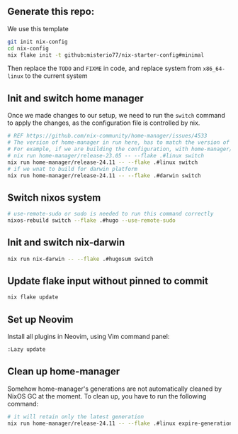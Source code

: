 ## Generate this repo:

We use this template

```sh
git init nix-config
cd nix-config
nix flake init -t github:misterio77/nix-starter-config#minimal
```

Then replace the `TODO` and `FIXME` in code, and replace system from `x86_64-linux` to the current system

## Init and switch home manager

Once we made changes to our setup, we need to run the `switch` command to apply the changes, as the configuration file is controlled by nix.

```sh
# REF https://github.com/nix-community/home-manager/issues/4533
# The version of home-manager in run here, has to match the version of home-manager being used in flake.nix
# For example, if we are building the configuration, with home-manager/release-23.05
# nix run home-manager/release-23.05 -- --flake .#linux switch
nix run home-manager/release-24.11 -- --flake .#linux switch
# if we wnat to build for darwin platform
nix run home-manager/release-24.11 -- --flake .#darwin switch
```

## Switch nixos system

```sh 
# use-remote-sudo or sudo is needed to run this command correctly
nixos-rebuild switch --flake .#hugo --use-remote-sudo
```

## Init and switch nix-darwin

```sh
nix run nix-darwin -- --flake .#hugosum switch
```

## Update flake input without pinned to commit

```sh 
nix flake update
```

## Set up Neovim

Install all plugins in Neovim, using Vim command panel:

```sh
:Lazy update
```

## Clean up home-manager

Somehow home-manager's generations are not automatically cleaned by NixOS GC at the moment. To clean up, you have to run the following command:

```sh
# it will retain only the latest generation
nix run home-manager/release-24.11 -- --flake .#linux expire-generations "-1 days"
```
